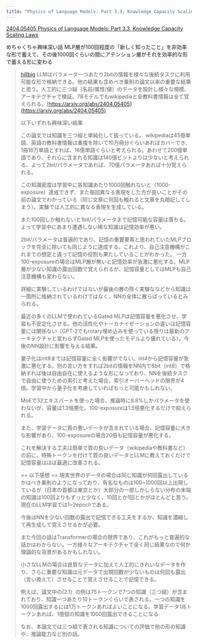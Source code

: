 ```yaml
---
title: "Physics of Language Models: Part 3.3, Knowledge Capacity Scaling Laws"
---
```


[2404.05405 Physics of Language Models: Part 3.3, Knowledge Capacity Scaling Laws](https://arxiv.org/abs/2404.05405)

めちゃくちゃ興味深い話
MLP層が100回程度の「新しく知ったこと」を非効率な形で蓄えて、その後1000回ぐらいの間にアテンション層がそれを効率的な形で蓄える形に変わる

> [hillbig](https://twitter.com/hillbig/status/1779640139263901698) LLMはパラメータ一つあたり2bitの情報を様々な後続タスクに利用可能な形で格納できる。他の結果も含めべき乗則の論文以来の重要な結果と思う。人工的に三つ組（名前/属性/値）のデータを設計し様々な規模、アーキテクチャで検証。7Bモデルでもwikipediaと全教科書情報は全て覚えられる。[https://arxiv.org/abs/2404.05405](https://arxiv.org/abs/2404.05405)
>
>  以下いずれも興味深い結果
>
>  この論文では知識を三つ組と単純化して扱っている。
>  wikipediaは45億単語、英語の教科書情報は重複を除いて10万冊分ぐらいあればカバーでき、1冊16万単語とすれば、16億単語ぐらいと考えられる。あわせて200億単語であり、それらに含まれる知識は140億ビットよりは少ないと考えられる、よって2bit/パラメータであれば、70億パラメータあれば十分覚えられる。
>
>  この知識密度は学習中に各知識あたり1000回触れないと（1000-exposure）達成できず、また毎回異なる表現をした方が良いことがその前の論文でわかっている（同じ文章に何回も触れると文章を丸暗記してしまう）。実験では人工的に異なる表現を生成している。
>
>  また100回しか触れないと1bit/パラメータまで記憶可能な容量は落ちる。よって学習中にあまり遭遇しない稀な知識は記憶効率が悪い。
>
>  2bit/パラメータは普遍的であり、記憶の重要要素と思われていたMLPブロックを完全に除いても同じように達成する。これより、自己注意機構がこれまでの想定と違って記憶の役割も果たしていることがわかった。
>  一方100-exposureの場合はMLP層が無いと記憶効率が急激に悪化する。MLP層が少ない知識の露出回数で覚えられるが、記憶容量としてはMLPも自己注意機構も変わらない。
>
>  詳細に実験しているわけではないが最後の層の除く実験ななどから知識は一箇所に格納されているわけではなく、NNの全体に散らばっているとみられる。
>
>  最近の多くのLLMで使われているGated MLPは記憶容量を悪化させ、学習も不安定化させる。他の活性化やトーカナイゼーションの違いは記憶容量には関係ない（GPT-2でもrotary埋め込みを使っている限りは最新のアーキテクチャと変わらずGated MLPを使ったモデルより優れている）。今後のNN設計に影響を与える結果。
>
>  量子化はint8までは記憶容量に全く影響がでない。int4から記憶容量が急激に悪化する。別の言い方をすれば2bitの情報をNN内で8bit（int8）で格納すれば後は自由自在に使えるような形になっており、NNを後続タスクで自由に使うための索引と考えた場合、索引オーバーヘッドの限界が4倍。学習中から量子化を考慮していればもっと可能かもしれない。
>
>  MoEで32エキスパートを使った場合、推論時に8.8%しかパラメータを使わないが、容量は1.3倍悪化、100-exposureは1.5倍悪化するだけで抑えられる。
>
>  また、学習データに質の悪いデータが含まれている場合、記憶容量に大きな影響があり、100-exposureの場合20倍も記憶容量が悪化する。
>
>  これを解決する工夫は簡単で質の良いデータ（wikipediaや教科書など）の前に、特殊トークンを付けて質の良いデータとLLMに教えておくだけで記憶容量はほぼ最適に改善される。
>
>  == 以下感想 ==
>  現実世界のデータの場合は同じ知識が何回露出しているかはべき乗則のようになっており、有名なものは100~1000回以上出現しているが（日本の首都は東京とか）大部分の一部しかしらない分布の末端の知識は100回よりもずっと少なく、10回とか1回とかがほとんどと思う。現在のLLM学習では1~2epochである。
>
>  今後はNNを少ない回数の露出で記憶できる工夫をするか、知識を濃縮して再生成して覚えさせるかが必要。
>
>  また今回の話はTransformerの場合の限界であり、これがもっと普遍的な話かはわからない。一方様々なアーキテクチャで全く同じ結果なので何か理論的な背景があるかもしれない。
>
>  小さなLLMの場合は良質なデータに加えて人工的にきれいなデータを作り、さらに重要な知識は元データで出現回数が少ないものは何回も露出（言い換えて）させることで覚えさせることで記憶できる。
>
>  例えば、論文中の(2.1）の例は75トークンで7つの知識（三つ組）が含まれており、知識一つあたり10トークンぐらいで表される。一つの知識を1000回露出するには1万トークンあればよいことになる。学習データ1兆トークンあれば、1億個の知識を1000回露出できることになる
>
>  なお、本論文では三つ組で表される知識についての評価で他の形の知識や、推論能力など別の話。

